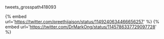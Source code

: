 tweets_grosspath418093

{% embed url='https://twitter.com/preethijaison/status/1149240634466656257' %}
{% embed url='https://twitter.com/DrMarkOng/status/1145786337729097728' %}
